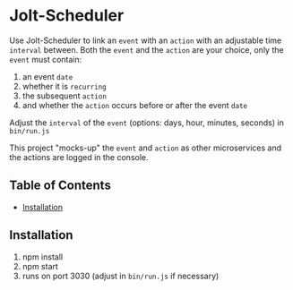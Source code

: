 # Jolt-Scheduler

Use Jolt-Scheduler to link an `event` with an `action` with an adjustable time
`interval` between. Both the `event` and the `action` are your choice, only the
`event` must contain:

1. an event `date`
2. whether it is `recurring`
3. the subsequent `action`
4. and whether the `action` occurs before or after the event `date`

Adjust the `interval` of the `event` (options: days, hour, minutes, seconds) in
`bin/run.js`

This project "mocks-up" the `event` and `action` as other microservices and the
actions are logged in the console.

## Table of Contents

- [Installation](#installation)

## Installation

1. npm install
2. npm start
3. runs on port 3030 (adjust in `bin/run.js` if necessary)
